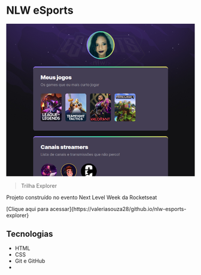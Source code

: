 # NLW eSports 

![preview](./.github/preview.png)

> Trilha Explorer

Projeto construído no evento Next Level Week da Rocketseat

[Clique aqui para acessar]{https://valeriasouza28/github.io/nlw-esports-explorer}

## Tecnologias 

- HTML
- CSS
- Git e GitHub
- 